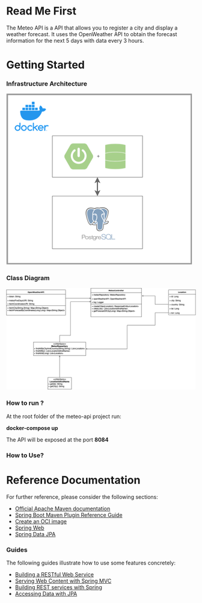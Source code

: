 # Read Me First
The Meteo API is a API that allows you to register a city and display a weather forecast.
It uses the OpenWeather API to obtain the forecast information for the next 5 days with data every 3 hours.
# Getting Started

### Infrastructure Architecture

![alt text](https://raw.githubusercontent.com/psagasalho/meteo-api/master/docs/infra_meteo_api.png)

### Class Diagram

![alt text](https://raw.githubusercontent.com/psagasalho/meteo-api/master/docs/class_diagram.png)


### How to run ?

At the root folder of the meteo-api project run:

**docker-compose up**

The API will be exposed at the port **8084**

### How to Use?





# Reference Documentation
For further reference, please consider the following sections:

* [Official Apache Maven documentation](https://maven.apache.org/guides/index.html)
* [Spring Boot Maven Plugin Reference Guide](https://docs.spring.io/spring-boot/docs/2.7.5/maven-plugin/reference/html/)
* [Create an OCI image](https://docs.spring.io/spring-boot/docs/2.7.5/maven-plugin/reference/html/#build-image)
* [Spring Web](https://docs.spring.io/spring-boot/docs/2.7.5/reference/htmlsingle/#web)
* [Spring Data JPA](https://docs.spring.io/spring-boot/docs/2.7.5/reference/htmlsingle/#data.sql.jpa-and-spring-data)

### Guides
The following guides illustrate how to use some features concretely:

* [Building a RESTful Web Service](https://spring.io/guides/gs/rest-service/)
* [Serving Web Content with Spring MVC](https://spring.io/guides/gs/serving-web-content/)
* [Building REST services with Spring](https://spring.io/guides/tutorials/rest/)
* [Accessing Data with JPA](https://spring.io/guides/gs/accessing-data-jpa/)

